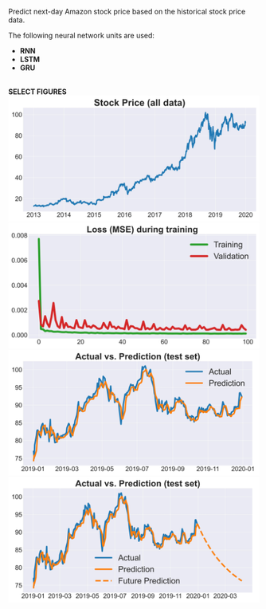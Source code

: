 Predict next-day Amazon stock price based on the historical stock price data.

The following neural network units are used:
- **RNN**
- **LSTM**
- **GRU**

\
**SELECT FIGURES**
<img src="Figures/all_data.jpg">
<img src="Figures/loss_vs_epoch_GRU.jpg">
<img src="Figures/actual_vs_prediction_GRU.jpg">
<img src="Figures/predict_future_GRU.jpg">